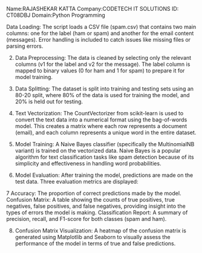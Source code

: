 Name:RAJASHEKAR KATTA Company:CODETECH IT SOLUTIONS ID: CT08DBJ Domain:Python Programming

Data Loading:
The script loads a CSV file (spam.csv) that contains two main columns: one for the label (ham or spam) and another for the email content (messages).
Error handling is included to catch issues like missing files or parsing errors.

2. Data Preprocessing:
The data is cleaned by selecting only the relevant columns (v1 for the label and v2 for the message).
The label column is mapped to binary values (0 for ham and 1 for spam) to prepare it for model training.

3. Data Splitting:
The dataset is split into training and testing sets using an 80-20 split, where 80% of the data is used for training the model, and 20% is held out for testing.

4. Text Vectorization:
The CountVectorizer from scikit-learn is used to convert the text data into a numerical format using the bag-of-words model.
This creates a matrix where each row represents a document (email), and each column represents a unique word in the entire dataset.

5. Model Training:
A Naive Bayes classifier (specifically the MultinomialNB variant) is trained on the vectorized data.
Naive Bayes is a popular algorithm for text classification tasks like spam detection because of its simplicity and effectiveness in handling word probabilities.

6. Model Evaluation:
After training the model, predictions are made on the test data.
Three evaluation metrics are displayed:

7 Accuracy: The proportion of correct predictions made by the model.
Confusion Matrix: A table showing the counts of true positives, true negatives, false positives, and false negatives, providing insight into the types of errors the model is making.
Classification Report: A summary of precision, recall, and F1-score for both classes (spam and ham).

8. Confusion Matrix Visualization:
A heatmap of the confusion matrix is generated using Matplotlib and Seaborn to visually assess the performance of the model in terms of true and false predictions.

